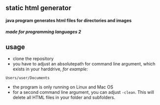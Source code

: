 ## static html generator
#### java program generates html files for directories and images
##### *made for programming languages 2*

## usage
- clone the repository
- you have to adjust an absolutepath for command line argument, which exists in your harddrive, *for example:*
 ```
Users/user/Documents
```
- the program is only running on Linux and Mac OS
- for a second command line argument, you can adjust `-clean`. This will delete all HTML files in your folder and subfolders.
